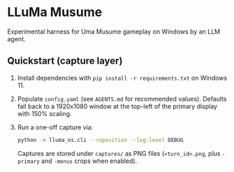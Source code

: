 # LLuMa Musume

Experimental harness for Uma Musume gameplay on Windows by an LLM agent.

## Quickstart (capture layer)

1. Install dependencies with `pip install -r requirements.txt` on Windows 11.
2. Populate `config.yaml` (see `AGENTS.md` for recommended values). Defaults fall back to a 1920x1080 window at the top-left of the primary display with 150% scaling.
3. Run a one-off capture via:

   ```bash
   python -m lluma_os.cli --reposition --log-level DEBUG
   ```

   Captures are stored under `captures/` as PNG files (`<turn_id>.png`, plus `-primary` and `-menus` crops when enabled).
